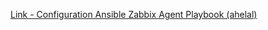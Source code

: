 [Link - Configuration Ansible Zabbix Agent Playbook (ahelal)](https://github.com/ahelal/ansible-zabbix_agent)
